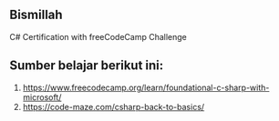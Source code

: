 ## Bismillah

C# Certification with freeCodeCamp Challenge

## Sumber belajar berikut ini:

1. https://www.freecodecamp.org/learn/foundational-c-sharp-with-microsoft/
2. https://code-maze.com/csharp-back-to-basics/